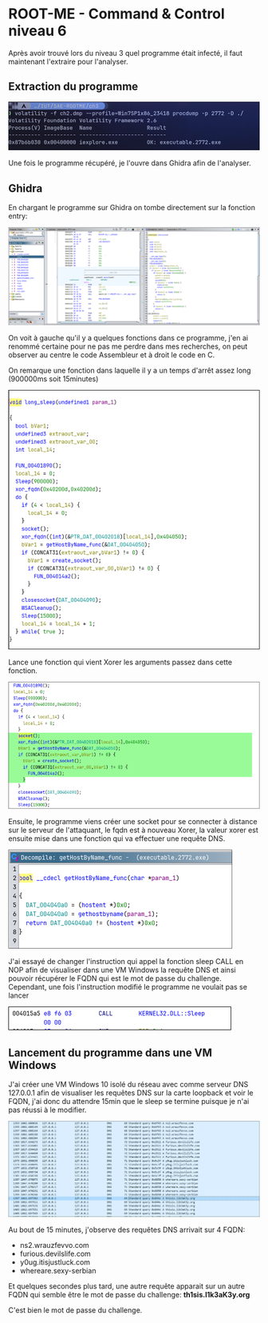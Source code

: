 # ROOT-ME - Command & Control niveau 6

Après avoir trouvé lors du niveau 3 quel programme était infecté, il faut maintenant l'extraire pour l'analyser.

## Extraction du programme

![Alt text](image-17.png)

Une fois le programme récupéré, je l'ouvre dans Ghidra afin de l'analyser.

## Ghidra

En chargant le programme sur Ghidra on tombe directement sur la fonction entry:

![Alt text](image-18.png)

On voit à gauche qu'il y a quelques fonctions dans ce programme, j'en ai renommé certaine pour ne pas me perdre dans mes recherches, on peut observer au centre le code Assembleur et à droit le code en C.

On remarque une fonction dans laquelle il y a un temps d'arrêt assez long (900000ms soit 15minutes)

![Alt text](image-19.png)

Lance une fonction qui vient Xorer les arguments passez dans cette fonction.

![Alt text](image-20.png)

Ensuite, le programme viens créer une socket pour se connecter à distance sur le serveur de l'attaquant, le fqdn est à nouveau Xorer, la valeur xorer est ensuite mise dans une fonction qui va effectuer une requête DNS.

![Alt text](image-21.png)

J'ai essayé de changer l'instruction qui appel la fonction sleep CALL en NOP afin de visualiser dans une VM Windows la requête DNS et ainsi pouvoir récupérer le FQDN qui est le mot de passe du challenge. Cependant, une fois l'instruction modifié le programme ne voulait pas se lancer

![Alt text](image-22.png)

## Lancement du programme dans une VM Windows

J'ai créer une VM Windows 10 isolé du réseau avec comme serveur DNS 127.0.0.1 afin de visualiser les requêtes DNS sur la carte loopback et voir le FQDN, j'ai donc du attendre 15min que le sleep se termine puisque je n'ai pas réussi à le modifier.

![Alt text](image-16.png)

Au bout de 15 minutes, j'observe des requêtes DNS arrivait sur 4 FQDN:

- ns2\.wrauzfevvo.com
- furious\.devilslife.com
- y0ug\.itisjustluck.com
- whereare.sexy-serbian

Et quelques secondes plus tard, une autre requête apparait sur un autre FQDN qui semble être le mot de passe du challenge: **th1sis\.l1k3aK3y.org**

C'est bien le mot de passe du challenge.
